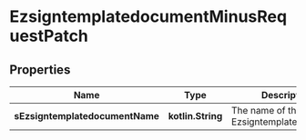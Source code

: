 
# EzsigntemplatedocumentMinusRequestPatch

## Properties
Name | Type | Description | Notes
------------ | ------------- | ------------- | -------------
**sEzsigntemplatedocumentName** | **kotlin.String** | The name of the Ezsigntemplatedocument. |  [optional]




